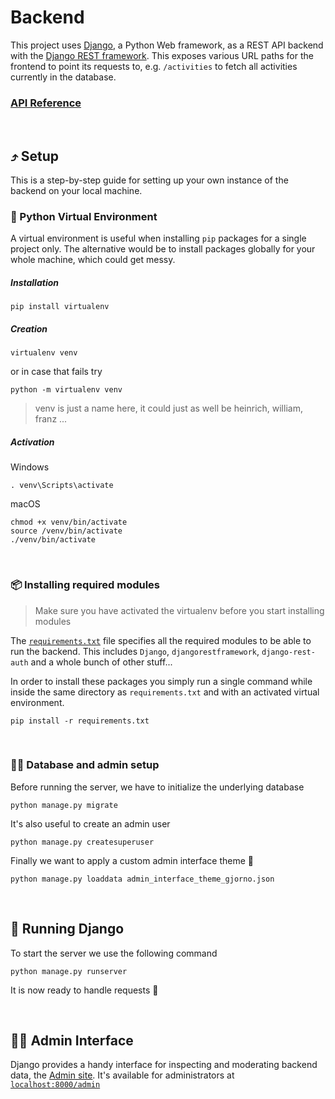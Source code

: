 # Backend

This project uses [Django](https://www.djangoproject.com/), a Python Web framework, as a REST API backend with the [Django REST framework](https://www.django-rest-framework.org/). This exposes various URL paths for the frontend to point its requests to, e.g. `/activities` to fetch all activities currently in the database.

### [API Reference](api_reference.md)

<br>

## ⤴️ Setup

This is a step-by-step guide for se️tting up your own instance of the backend on your local machine.

### 🌟 Python Virtual Environment

A virtual environment is useful when installing `pip` packages for a single project only. The alternative would be to install packages globally for your whole machine, which could get messy.

##### Installation

```
pip install virtualenv
```

##### Creation

```
virtualenv venv
```

or in case that fails try

```
python -m virtualenv venv
```

> venv is just a name here, it could just as well be heinrich, william, franz ...

##### Activation

Windows

```
. venv\Scripts\activate
```

macOS

```
chmod +x venv/bin/activate
source /venv/bin/activate
./venv/bin/activate
```

<br>

### 📦 Installing required modules

> Make sure you have activated the virtualenv before you start installing modules

The [`requirements.txt`](requirements.txt) file specifies all the required modules to be able to run the backend. This includes `Django`, `djangorestframework`, `django-rest-auth` and a whole bunch of other stuff...

In order to install these packages you simply run a single command while inside the same directory as `requirements.txt` and with an activated virtual environment.

```
pip install -r requirements.txt
```

<br>

### 🧑‍💻 Database and admin setup

Before running the server, we have to initialize the underlying database

```
python manage.py migrate
```

It's also useful to create an admin user

```
python manage.py createsuperuser
```

Finally we want to apply a custom admin interface theme 🎨
```
python manage.py loaddata admin_interface_theme_gjorno.json
```

<br>

## 🏇 Running Django

To start the server we use the following command

```
python manage.py runserver
```

It is now ready to handle requests 🥳




<br>

## 🧙‍♂️ Admin Interface

Django provides a handy interface for inspecting and moderating backend data, the [Admin site](https://docs.djangoproject.com/en/3.1/ref/contrib/admin/). It's available for administrators at [`localhost:8000/admin`](http://localhost:8000/admin)
